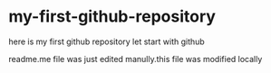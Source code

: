 # my-first-github-repository
here is my first github repository let start with github

readme.me file was just edited manully.this file was modified locally
